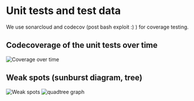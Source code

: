 # Unit tests and test data

We use sonarcloud and codecov (post bash exploit :) ) for coverage testing.

## Codecoverage of the unit tests over time
![Coverage over time](https://codecov.io/gh/EC-DIGIT-CSIRC/credentialLeakDB/branch/main/graphs/commits.svg)

## Weak spots (sunburst diagram, tree)
![Weak spots](https://codecov.io/gh/EC-DIGIT-CSIRC/credentialLeakDB/branch/main/graphs/sunburst.svg)
![quadtree graph](https://codecov.io/gh/EC-DIGIT-CSIRC/credentialLeakDB/branch/main/graphs/tree.svg)
